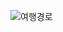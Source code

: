 ![여행경로](https://user-images.githubusercontent.com/46267635/79639823-032e5880-81c9-11ea-9544-e18c64f322a9.PNG)
